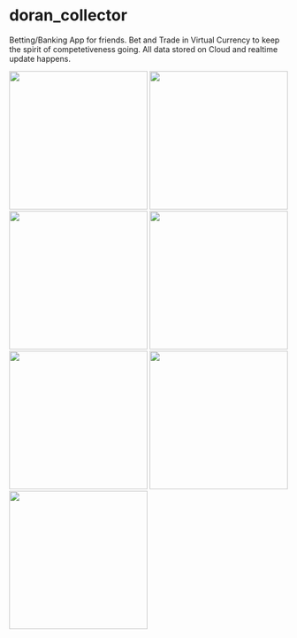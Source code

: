 # doran_collector
 Betting/Banking App for friends.
 Bet and Trade in Virtual Currency to keep the spirit of competetiveness going.
 All data stored on Cloud and realtime update happens.
 

<img src="https://user-images.githubusercontent.com/72037648/163344985-8da8e789-3f32-4428-a834-6eb917bf1dda.jpeg" width="250"/>
<img src="https://user-images.githubusercontent.com/72037648/163345006-de1f5fcd-a60d-4dcc-af01-964a02dcbd1b.jpeg" width="250"/>
<img src="https://user-images.githubusercontent.com/72037648/163345011-c4fac1e0-0185-4c1f-9076-db7f55dbeb4a.jpeg" width="250"/>
<img src="(https://user-images.githubusercontent.com/72037648/163345014-c72a29a9-ba3c-447a-a8a6-35f7208e30c0.jpeg" width="250"/>
<img src="https://user-images.githubusercontent.com/72037648/163345019-b5a46f37-a617-44ac-aad1-3e005b53ba6d.jpeg" width="250"/>
<img src="https://user-images.githubusercontent.com/72037648/163345020-7f8b6710-1873-4fe9-bfc1-0861122b8e92.jpeg" width="250"/>
<img src="https://user-images.githubusercontent.com/72037648/163345021-270774ad-9c38-4d3d-8e79-bc65f6360121.jpeg" width="250"/>
